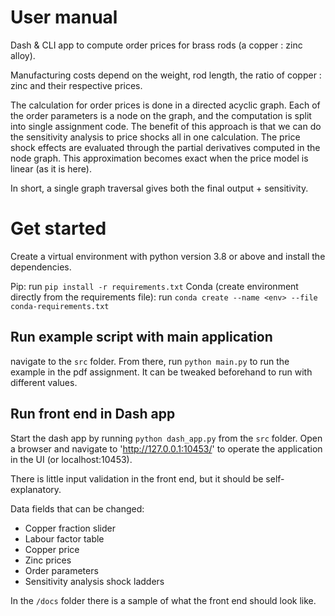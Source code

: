 # User manual

Dash & CLI app to compute order prices for brass rods (a copper : zinc alloy). 

Manufacturing costs depend on the weight, rod length, the ratio of copper : zinc and their respective prices.

The calculation for order prices is done in a directed acyclic graph. Each of the order parameters is a node on the graph, and the computation is split into single assignment code. The benefit of this approach is that we can do the sensitivity analysis to price shocks all in one calculation. The price shock effects are evaluated through the partial derivatives computed in the node graph. This approximation becomes exact when the price model is linear (as it is here).

In short, a single graph traversal gives both the final output + sensitivity. 

# Get started
Create a virtual environment with python version 3.8 or above and install the dependencies. 

Pip: run `pip install -r requirements.txt`
Conda (create environment directly from the requirements file): run `conda create --name <env> --file conda-requirements.txt` 

## Run example script with main application
navigate to the `src` folder. From there, run `python main.py` to run the example in the pdf assignment. It can be tweaked beforehand to run with different values.

## Run front end in Dash app
Start the dash app by running `python dash_app.py` from the `src` folder. Open a browser and navigate to 'http://127.0.0.1:10453/' to operate the application in the UI (or localhost:10453). 

There is little input validation in the front end, but it should be self-explanatory.

Data fields that can be changed:
- Copper fraction slider
- Labour factor table
- Copper price
- Zinc prices
- Order parameters
- Sensitivity analysis shock ladders

In the `/docs` folder there is a sample of what the front end should look like.